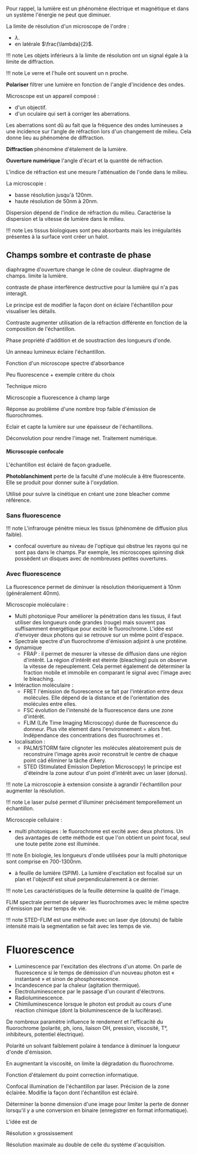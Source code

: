 Pour rappel, la lumière est un phénomène électrique et magnétique et dans un système l'énergie ne peut que diminuer.

La limite de résolution d'un microscope de l'ordre :

- $\lambda$.
- en latérale $\frac{\lambda}{2}$.

!!! note
	Les objets inférieurs à la limite de résolution ont un signal égale à la limite de diffraction.

!!! note
    Le verre et l'huile ont souvent un n proche.

__Polariser__ filtrer une lumière en fonction de l'angle d'incidence des ondes.

Microscope est un appareil composé :

* d'un objectif.
* d'un oculaire qui sert à corriger les aberrations.

Les aberrations sont dû au fait que la fréquence des ondes lumineuses a une incidence sur l'angle de réfraction lors d'un changement de milieu. Cela donne lieu au phénomène de diffraction.

__Diffraction__ phénomène d'étalement de la lumière.

__Ouverture numérique__ l'angle d'écart et la quantité de réfraction.

L'indice de réfraction est une mesure l'atténuation de l'onde dans le milieu.

La microscopie :
- basse résolution jusqu'à 120nm.
- haute résolution de 50nm à 20nm.

Dispersion dépend de l'indice de réfraction du milieu. Caractérise la dispersion et la vitesse de lumière dans le milieu.

!!! note
	Les tissus biologiques sont peu absorbants mais les irrégularités présentes à la surface vont créer un halot.
## Champs sombre et contraste de phase

diaphragme d'ouverture change le cône de couleur.
diaphragme de champs. limite la lumière.

contraste de phase interférence destructive pour la lumière qui n'a pas interagit.

Le principe est de modifier la façon dont on éclaire l'échantillon pour visualiser les détails.

Contraste augmenter utilisation de la réfraction différente en fonction de la composition de l'échantillon.

Phase propriété d'addition et de soustraction des longueurs d'onde.

Un anneau lumineux éclaire l'échantillon.

Fonction d'un microscope spectre d'absorbance

Peu fluorescence + exemple critère du choix

Technique micro

Microscopie a fluorescence à champ large

Réponse au problème d'une nombre trop faible d'émission de fluorochromes.

Eclair et capte la lumière sur une épaisseur de l'échantillons.

Déconvolution pour rendre l'image net. Traitement numérique.

#### Microscopie confocale

L'échantillon est éclairé de façon graduelle.

__Photoblanchiment__ perte de la faculté d'une molécule à être fluorescente. Elle se produit pour donner suite à l'oxydation.

Utilisé pour suivre la cinétique en créant une zone bleacher comme référence.
### Sans fluorescence
!!! note
  L'infrarouge pénètre mieux les tissus (phénomène de diffusion plus faible).

- confocal ouverture au niveau de l'optique qui obstrue les rayons qui ne sont pas dans le champs. Par exemple, les microscopes spinning disk possèdent un disques avec de nombreuses petites ouvertures.
### Avec fluorescence

La fluorescence permet de diminuer la résolution théoriquement à 10nm (généralement 40nm).

Microscopie moléculaire : 

- Multi photonique Pour améliorer la pénétration dans les tissus, il faut utiliser des longueurs onde grandes (rouge) mais souvent pas suffisamment énergétique pour excité le fluorochrome. L'idée est d'envoyer deux photons qui se retrouve sur un même point d'espace.
- Spectrale spectre d'un fluorochrome d'émission adjoint à une protéine. 
- dynamique
  - FRAP : il permet de mesurer la vitesse de diffusion dans une région d'intérêt. La région d'intérêt est éteinte (bleaching) puis on observe la vitesse de repeuplement. Cela permet également de déterminer la fraction mobile et immobile en comparant le signal avec l'image avec le bleaching.
- Intéraction moléculaire :
  - FRET l'émission de fluorescence se fait par l'intération entre deux molécules. Elle dépend de la distance et de l'orientation des molécules entre elles.
  - FSC évolution de l'intensité de la fluorescence dans une zone d'intérêt.
  - FLIM (Life Time Imaging Microscopy) durée de fluorescence du donneur. Plus vite element dans l'environnement = alors fret. Indépendance des concentrations des fluorochromes et .
- localisation :
  - PALM/STORM faire clignoter les molécules aléatoirement puis de reconstruire l'image après avoir reconstruit le centre de chaque point càd éliminer la tâche d'Aery.  
  - STED (Stimulated Emission Depletion Microscopy) le principe est d'éteindre la zone autour d'un point d'intérêt avec un laser (donus).
 
!!! note
  La microscopie à extension consiste à agrandir l'échantillon pour augmenter la résolution.

!!! note
   Le laser pulsé permet d'illuminer précisément temporellement un échantillon. 

Microscopie cellulaire :

- multi photoniques : le fluorochrome est excité avec deux photons. Un des avantages de cette méthode est que l'on obtient un point focal, seul une toute petite zone est illuminée.

!!! note
  En biologie, les longueurs d'onde utilisées pour la multi photonique sont comprise en 700-1300nm.

- à feuille de lumière (SPIM). La lumière d'excitation est focalisé sur un plan et l'objectif est situé perpendiculairement à ce dernier.

!!! note
  Les caractéristiques de la feuille détermine la qualité de l'image. 

FLIM spectrale permet de séparer les fluorochromes avec le même spectre d'émission par leur temps de vie.

!!! note
	STED-FLIM est une méthode avec un laser dye (donuts) de faible intensité mais la segmentation se fait avec les temps de vie. 
# Fluorescence

* Luminescence par l'excitation des électrons d'un atome. On parle de fluorescence si le temps de démission d'un nouveau photon est « instantané » et sinon de phosphorescence.
* Incandescence par la chaleur (agitation thermique).
* Électroluminescence par le passage d'un courant d'électrons.
* Radioluminescence.
* Chimiluminescence lorsque le photon est produit au cours d'une réaction chimique (dont la bioluminescence de la luciférase).

De nombreux paramètre influence le rendement et l'efficacité du fluorochrome (polarité, ph, ions, liaison OH, pression, viscosité, T°, inhibiteurs, potentiel électrique).

Polarité un solvant faiblement polaire à tendance à diminuer la longueur d'onde d'émission.

En augmentant la viscosité, on limite la dégradation du fluorochrome.

Fonction d'étalement du point correction informatique.

Confocal illumination de l'échantillon par laser. Précision de la zone éclairée. Modifie la façon dont l'échantillon est éclairé.

Déterminer la bonne dimension d'une image pour limiter la perte de donner lorsqu'il y a une conversion en binaire (enregistrer en format informatique).

L'idée est de

Résolution x grossissement

Résolution maximale au double de celle du système d'acquisition.
